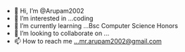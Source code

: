 - 👋 Hi, I’m @Arupam2002
- 👀 I’m interested in ...coding
- 🌱 I’m currently learning ...Bsc Computer Science Honors
- 💞️ I’m looking to collaborate on ...
- 📫 How to reach me ...mr.arupam2002@gmail.com

<!---
Arupam2002/Arupam2002 is a ✨ special ✨ repository because its `README.md` (this file) appears on your GitHub profile.
You can click the Preview link to take a look at your changes.
--->
